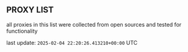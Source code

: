 ## PROXY LIST

all proxies in this list were collected from open sources and tested for functionality

last update: `2025-02-04 22:20:26.413210+00:00` UTC